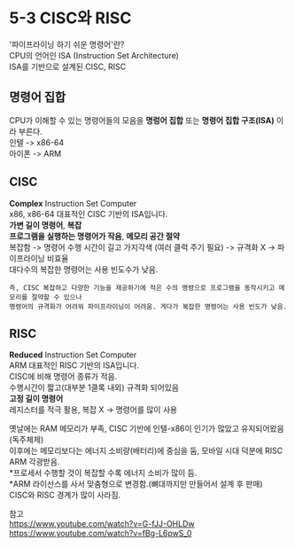 # 5-3 CISC와 RISC
'파이프라이닝 하기 쉬운 명령어'란?   
CPU의 언어인 ISA (Instruction Set Architecture)   
ISA를 기반으로 설계된 CISC, RISC   

## 명령어 집합
CPU가 이해할 수 있는 명령어들의 모음을 **명렁어 집합** 또는 **명령어 집합 구조(ISA)** 이라 부른다.   
인텔 -> x86-64   
아이폰 -> ARM

## CISC
**Complex** Instruction Set Computer   
x86, x86-64 대표적인 CISC 기반의 ISA입니다.   
**가변 길이 명령어**, **복잡**   
**프로그램을 실행하는 명령어가 작음**, **메모리 공간 절약**   
복잡함 -> 명령어 수행 시간이 길고 가지각색 (여러 클럭 주기 필요) -> 규격화 X -> 파이프라이닝 비효율   
대다수의 복잡한 명령어는 사용 빈도수가 낮음.    
```
즉, CISC 복잡하고 다양한 기능을 제공하기에 적은 수의 명령으로 프로그램을 동작시키고 메모리를 절약할 수 있으나
명령어의 규격화가 어려워 파이프라이닝이 어려움. 게다가 복잡한 명령어는 사용 빈도가 낮음.
```

## RISC
**Reduced** Instruction Set Computer   
ARM 대표적인 RISC 기반의 ISA입니다.   
CISC에 비해 명령어 종류가 적음.   
수행시간이 짧고(대부분 1클록 내외) 규격화 되어있음   
**고정 길이 명령어**   
레지스터를 적극 활용, 복잡 X -> 명령어를 많이 사용   


옛날에는 RAM 메모리가 부족, CISC 기반에 인텔-x86이 인기가 많았고 유지되어왔음(독주체제)   
이후에는 메모리보다는 에너지 소비량(배터리)에 중심을 둠, 모바일 시대 덕분에 RISC ARM 각광받음.   
*프로세서 수행할 것이 복잡할 수록 에너지 소비가 많이 듬.   
*ARM 라이선스를 사서 맞춤형으로 변경함.(뼈대까지만 만들어서 설계 후 판매)   
CISC와 RISC 경계가 많이 사라짐.   
   

참고   
https://www.youtube.com/watch?v=G-fJJ-OHLDw   
https://www.youtube.com/watch?v=fBg-L6pwS_0   
